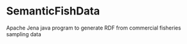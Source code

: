# SemanticFishData
Apache Jena java program to generate RDF from commercial fisheries sampling data
